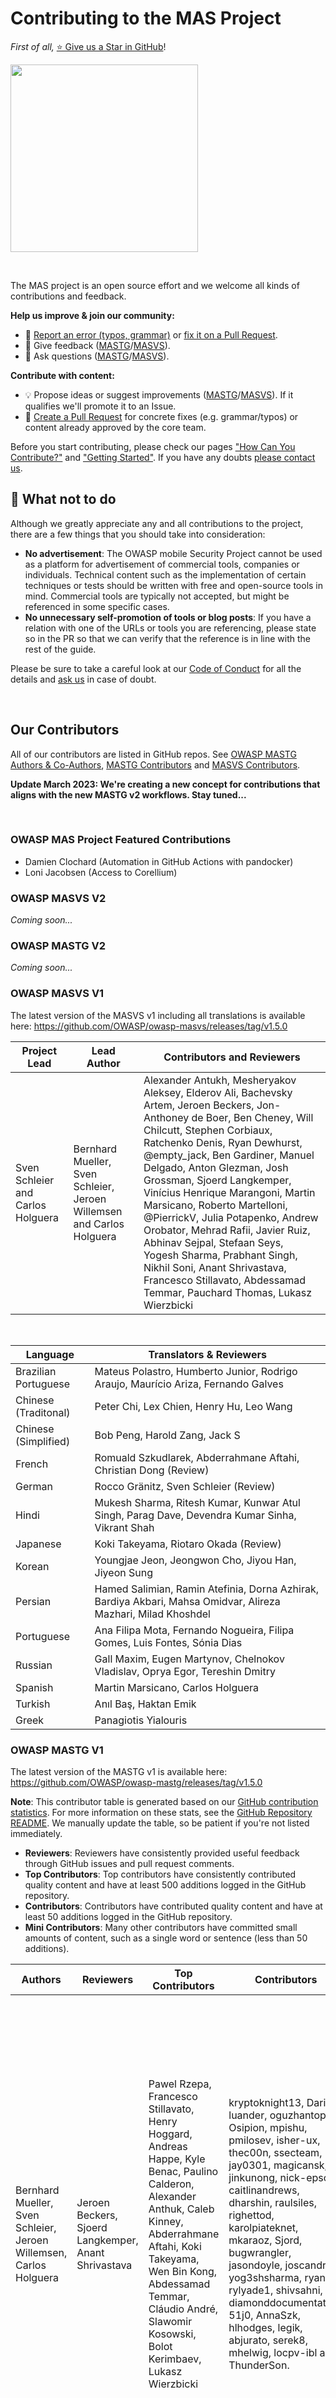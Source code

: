 # Contributing to the MAS Project

_First of all,_ [⭐ Give us a Star in GitHub](https://github.com/OWASP/owasp-mastg)!

<a href="https://github.com/OWASP/owasp-mastg"><img src="/Images/starring.png" width="300px"/></a>

<br>

The MAS project is an open source effort and we welcome all kinds of contributions and feedback.

**Help us improve & join our community:**

- 🐞 [Report an error (typos, grammar)](contributing/1_How_Can_You_Contribute.md#create-issues) or [fix it on a Pull Request](contributing/1_How_Can_You_Contribute.md#open-a-pull-request).
- 💬 Give feedback ([MASTG](https://github.com/OWASP/owasp-mastg/discussions/categories/general)/[MASVS](https://github.com/OWASP/owasp-masvs/discussions/categories/general)).
- 🙏 Ask questions ([MASTG](https://github.com/OWASP/owasp-mastg/discussions/categories/q-a)/[MASVS](https://github.com/OWASP/owasp-masvs/discussions/categories/q-a)).

**Contribute with content:**

- 💡 Propose ideas or suggest improvements ([MASTG](https://github.com/OWASP/owasp-mastg/discussions/categories/ideas)/[MASVS](https://github.com/OWASP/owasp-masvs/discussions/categories/ideas)). If it qualifies we'll promote it to an Issue.
- 📄 [Create a Pull Request](contributing/1_How_Can_You_Contribute.md#open-a-pull-request) for concrete fixes (e.g. grammar/typos) or content already approved by the core team.

Before you start contributing, please check our pages ["How Can You Contribute?"](contributing/1_How_Can_You_Contribute.md) and ["Getting Started"](contributing/2_Getting_Started.md). If you have any doubts [please contact us](contact.md).

## 🚫 What not to do

Although we greatly appreciate any and all contributions to the project, there are a few things that you should take into consideration:

- **No advertisement**: The OWASP mobile Security Project cannot be used as a platform for advertisement of commercial tools, companies or individuals. Technical content such as the implementation of certain techniques or tests should be written with free and open-source tools in mind. Commercial tools are typically not accepted, but might be referenced in some specific cases.
- **No unnecessary self-promotion of tools or blog posts**: If you have a relation with one of the URLs or tools you are referencing, please state so in the PR so that we can verify that the reference is in line with the rest of the guide.

Please be sure to take a careful look at our [Code of Conduct](https://github.com/OWASP/owasp-mastg/blob/master/.github/CODE_OF_CONDUCT.md "Code of Conduct") for all the details and [ask us](contact.md) in case of doubt.

<br>

## Our Contributors

All of our contributors are listed in GitHub repos. See [OWASP MASTG Authors & Co-Authors](MASTG/Intro/0x02a-Frontispiece.md#authors), [MASTG Contributors](https://github.com/OWASP/owasp-mastg/graphs/contributors) and [MASVS Contributors](https://github.com/OWASP/owasp-masvs/graphs/contributors).

**Update March 2023: We're creating a new concept for contributions that aligns with the new MASTG v2 workflows. Stay tuned...**

<br>

### OWASP MAS Project Featured Contributions

- Damien Clochard (Automation in GitHub Actions with pandocker)
- Loni Jacobsen (Access to Corellium)

### OWASP MASVS V2

_Coming soon..._

### OWASP MASTG V2

_Coming soon..._

### OWASP MASVS V1

The latest version of the MASVS v1 including all translations is available here: <https://github.com/OWASP/owasp-masvs/releases/tag/v1.5.0>

| Project Lead | Lead Author | Contributors and Reviewers |
| ------- | --- | ----------------- |
| Sven Schleier and Carlos Holguera | Bernhard Mueller, Sven Schleier, Jeroen Willemsen and Carlos Holguera | Alexander Antukh, Mesheryakov Aleksey, Elderov Ali, Bachevsky Artem, Jeroen Beckers, Jon-Anthoney de Boer, Ben Cheney, Will Chilcutt, Stephen Corbiaux, Ratchenko Denis, Ryan Dewhurst, @empty_jack, Ben Gardiner, Manuel Delgado, Anton Glezman, Josh Grossman, Sjoerd Langkemper, Vinícius Henrique Marangoni, Martin Marsicano, Roberto Martelloni, @PierrickV, Julia Potapenko, Andrew Orobator, Mehrad Rafii, Javier Ruiz, Abhinav Sejpal, Stefaan Seys, Yogesh Sharma, Prabhant Singh, Nikhil Soni, Anant Shrivastava, Francesco Stillavato, Abdessamad Temmar, Pauchard Thomas, Lukasz Wierzbicki |

<br/>

| Language | Translators & Reviewers |
| --------------- | ------------------------------------------------------------ |
| Brazilian Portuguese | Mateus Polastro, Humberto Junior, Rodrigo Araujo, Maurício Ariza, Fernando Galves |
| Chinese (Traditonal) | Peter Chi, Lex Chien, Henry Hu, Leo Wang |
| Chinese (Simplified) | Bob Peng, Harold Zang, Jack S |
| French | Romuald Szkudlarek, Abderrahmane Aftahi, Christian Dong (Review) |
| German | Rocco Gränitz, Sven Schleier (Review) |
| Hindi | Mukesh Sharma, Ritesh Kumar, Kunwar Atul Singh, Parag Dave, Devendra Kumar Sinha, Vikrant Shah |
| Japanese | Koki Takeyama, Riotaro Okada (Review) |
| Korean | Youngjae Jeon, Jeongwon Cho, Jiyou Han, Jiyeon Sung |
| Persian | Hamed Salimian, Ramin Atefinia, Dorna Azhirak, Bardiya Akbari, Mahsa Omidvar, Alireza Mazhari, Milad Khoshdel |
| Portuguese | Ana Filipa Mota, Fernando Nogueira, Filipa Gomes, Luis Fontes, Sónia Dias|
| Russian | Gall Maxim, Eugen Martynov, Chelnokov Vladislav, Oprya Egor, Tereshin Dmitry |
| Spanish | Martin Marsicano, Carlos Holguera |
| Turkish | Anıl Baş, Haktan Emik |
| Greek | Panagiotis Yialouris |

### OWASP MASTG V1

The latest version of the MASTG v1 is available here: <https://github.com/OWASP/owasp-mastg/releases/tag/v1.5.0>

**Note**: This contributor table is generated based on our [GitHub contribution statistics](https://github.com/OWASP/owasp-mastg/graphs/contributors "GitHub contribution statistics"). For more information on these stats, see the [GitHub Repository README](https://github.com/OWASP/owasp-mastg/blob/master/README.md "GitHub Repository README"). We manually update the table, so be patient if you're not listed immediately.

- **Reviewers**: Reviewers have consistently provided useful feedback through GitHub issues and pull request comments.
- **Top Contributors**: Top contributors have consistently contributed quality content and have at least 500 additions logged in the GitHub repository.
- **Contributors**: Contributors have contributed quality content and have at least 50 additions logged in the GitHub repository.
- **Mini Contributors**: Many other contributors have committed small amounts of content, such as a single word or sentence (less than 50 additions).

| Authors | Reviewers | Top Contributors | Contributors | Mini Contributors | Editors |
| ---- | ---- | ----- | --- | --- | --- |
| Bernhard Mueller, Sven Schleier, Jeroen Willemsen, Carlos Holguera | Jeroen Beckers, Sjoerd Langkemper, Anant Shrivastava | Pawel Rzepa, Francesco Stillavato, Henry Hoggard, Andreas Happe, Kyle Benac, Paulino Calderon, Alexander Anthuk, Caleb Kinney, Abderrahmane Aftahi, Koki Takeyama, Wen Bin Kong, Abdessamad Temmar, Cláudio André, Slawomir Kosowski, Bolot Kerimbaev, Lukasz Wierzbicki | kryptoknight13, DarioI, luander, oguzhantopgul, Osipion, mpishu, pmilosev, isher-ux, thec00n, ssecteam, jay0301, magicansk, jinkunong, nick-epson, caitlinandrews, dharshin, raulsiles, righettod, karolpiateknet, mkaraoz, Sjord, bugwrangler, jasondoyle, joscandreu, yog3shsharma, ryantzj, rylyade1, shivsahni, diamonddocumentation, 51j0, AnnaSzk, hlhodges, legik, abjurato, serek8, mhelwig, locpv-ibl and ThunderSon. | jonasw234, zehuanli, jadeboer, Isopach, prabhant, jhscheer, meetinthemiddle-be, bet4it, aslamanver, juan-dambra, OWASP-Seoul, hduarte, TommyJ1994, forced-request, D00gs, vasconcedu, mehradn7, whoot, LucasParsy, DotDotSlashRepo, enovella, ionis111, vishalsodani, chame1eon, allRiceOnMe, crazykid95, Ralireza, Chan9390, tamariz-boop, abhaynayar, camgaertner, EhsanMashhadi, fujiokayu, decidedlygray, Ali-Yazdani, Fi5t, MatthiasGabriel, colman-mbuya and anyashka | Heaven Hodges, Caitlin Andrews, Nick Epson, Anita Diamond, Anna Szkudlarek |

### OWASP MASTG Beta  

#### OWASP MSTG "Beta 2" (Google Doc)

| Authors | Reviewers | Top Contributors |
| --- | --- | --- |
| Milan Singh Thakur, Abhinav Sejpal, Blessen Thomas, Dennis Titze, Davide Cioccia, Pragati Singh, Mohammad Hamed Dadpour, David Fern, Ali Yazdani, Mirza Ali, Rahil Parikh, Anant Shrivastava, Stephen Corbiaux, Ryan Dewhurst, Anto Joseph, Bao Lee, Shiv Patel, Nutan Kumar Panda, Julian Schütte, Stephanie Vanroelen, Bernard Wagner, Gerhard Wagner, Javier Dominguez | Andrew Muller, Jonathan Carter, Stephanie Vanroelen, Milan Singh Thakur | Jim Manico, Paco Hope, Pragati Singh, Yair Amit, Amin Lalji |

#### OWASP MSTG "Beta 1" (Google Doc)

| Authors | Reviewers | Top Contributors |
| --- | --- | --- |
| Milan Singh Thakur, Abhinav Sejpal, Pragati Singh, Mohammad Hamed Dadpour, David Fern, Mirza Ali, Rahil Parikh | Andrew Muller, Jonathan Carter | Jim Manico, Paco Hope, Yair Amit, Amin Lalji |
